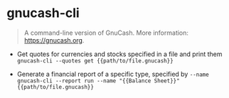# gnucash-cli
> A command-line version of GnuCash.
> More information: <https://gnucash.org>.

- Get quotes for currencies and stocks specified in a file and print them
`gnucash-cli --quotes get {{path/to/file.gnucash}}`

- Generate a financial report of a specific type, specified by `--name`
`gnucash-cli --report run --name "{{Balance Sheet}}" {{path/to/file.gnucash}}`
